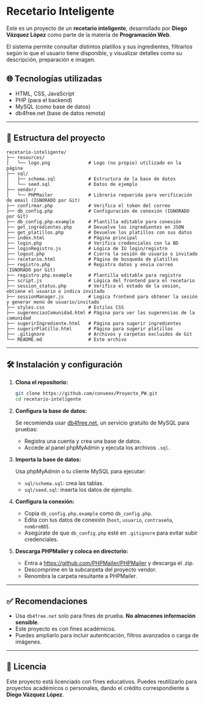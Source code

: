 # Recetario Inteligente

Este es un proyecto de un **recetario inteligente**, desarrollado por **Diego Vázquez López** como parte de la materia de **Programación Web**.

El sistema permite consultar distintos platillos y sus ingredientes, filtrarlos según lo que el usuario tiene disponible, y visualizar detalles como su descripción, preparación e imagen.

## 🌐 Tecnologías utilizadas

- HTML, CSS, JavaScript
- PHP (para el backend)
- MySQL (como base de datos)
- db4free.net (base de datos remota)

---

## 📂 Estructura del proyecto

```plaintext
recetario-inteligente/
├── resources/
│   └── logo.png              # Logo (no propio) utilizado en la página
├── sql/
│   ├── schema.sql            # Estructura de la base de datos
│   └── seed.sql              # Datos de ejemplo
├── vendor/
│   └── PHPMailer             # Libreria requerida para verificación de email (IGNORADO por Git)
├── confirmar.php             # Verifica el token del correo
├── db_config.php             # Configuración de conexión (IGNORADO por Git)
├── db_config.php.example     # Plantilla editable para conexión
├── get_ingredientes.php      # Devuelve los ingredientes en JSON
├── get_platillos.php         # Devuelve los platillos con sus datos
├── index.html                # Página principal
├── login.php                 # Verifica credenciales con la BD
├── loginRegistro.js          # Lógica de IU login/registro
├── logout.php                # Cierra la sesión de usuario o invitado
├── recetario.html            # Página de busqueda de platillos
├── registro.php              # Registra datos y envia correo (IGNORADO por Git)
├── registro.php.example      # Plantilla editable para registro
├── script.js                 # Lógica del frontend para el recetario
├── session_status.php        # Verifica el estado de la sesion, obtiene el usuario o indica invitado
├── sessionManager.js         # Logica frontend para obtener la sesión y generar menú de usuario/invitado
├── styles.css                # Estilos CSS
├── sugerenciasComunidad.html # Página para ver las sugerencias de la comunidad 
├── sugerirIngrediente.html   # Página para sugerir ingredientes
├── sugerirPlatillo.html      # Página para sugerir platillos
├── .gitignore                # Archivos y carpetas excluidos de Git
└── README.md                 # Este archivo
```

---

## 🛠️ Instalación y configuración

1. **Clona el repositorio:**

   ```bash
   git clone https://github.com/conveex/Proyecto_PW.git
   cd recetario-inteligente
   ```

2. **Configura la base de datos:**

   Se recomienda usar [db4free.net](https://www.db4free.net/), un servicio gratuito de MySQL para pruebas:

   - Registra una cuenta y crea una base de datos.
   - Accede al panel phpMyAdmin y ejecuta los archivos `.sql`.

3. **Importa la base de datos:**

   Usa phpMyAdmin o tu cliente MySQL para ejecutar:

   - `sql/schema.sql`: crea las tablas.
   - `sql/seed.sql`: inserta los datos de ejemplo.

4. **Configura la conexión:**

   - Copia `db_config.php.example` como `db_config.php`.
   - Edita con tus datos de conexión (`host`, `usuario`, `contraseña`, `nombreBD`).
   - Asegúrate de que `db_config.php` esté en `.gitignore` para evitar subir credenciales.

5. **Descarga PHPMailer y coloca en directorio:**

   - Entra a https://github.com/PHPMailer/PHPMailer y descarga el .zip.
   - Descomprime en la subcarpeta del proyecto vendor.
   - Renombra la carpeta resultante a PHPMailer.

---

## ✅ Recomendaciones

- Usa `db4free.net` solo para fines de prueba. **No almacenes información sensible**.
- Este proyecto es con fines académicos. 
- Puedes ampliarlo para incluir autenticación, filtros avanzados o carga de imágenes.

---

## 📄 Licencia

Este proyecto está licenciado con fines educativos. Puedes reutilizarlo para proyectos académicos o personales, dando el crédito correspondiente a **Diego Vázquez López**.
